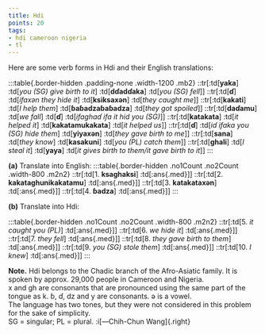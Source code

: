 ```yaml
---
title: Hdi
points: 20
tags:
- hdi cameroon nigeria
- tl
---
```


Here are some verb forms in Hdi and their English translations:

:::table{.border-hidden .padding-none .width-1200 .mb2}
::tr[:td[**yaka**] :td[*you (SG) give birth to it*] :td[**dɗadɗaka**] :td[*you (SG) fell*]]
::tr[:td[**ɗ**] :td[*ifaxən they hide it*] :td[**ksiksaxən**] :td[*they caught me*]]
::tr[:td[**kakati**] :td[*I help them*] :td[**ɓaɓadzaɓaɓadza**] :td[*they got spoiled*]]
::tr[:td[**daɗamu**] :td[*we fall*] :td[**ɗ**] :td[*ifaghaɗ ifa it hid you (SG)*]]
::tr[:td[**katakata**] :td[*it helped it*] :td[**kakatamukakata**] :td[*it helped us*]]
::tr[:td[**ɗ**] :td[*iɗ ifaka you (SG) hide them*] :td[**yiyaxən**] :td[*they gave birth to me*]]
::tr[:td[**sana**] :td[*they know*] :td[**kasakuni**] :td[*you (PL) catch them*]]
::tr[:td[**ghali**] :td[*I steal it*] :td[**yaya**] :td[*it gives birth to them/it gave birth to it*]]
:::

**(a)** Translate into English:
:::table{.border-hidden .no1Count .no2Count .width-800 .m2n2}
::tr[:td[1. **ksaghaksi**] :td[:ans{.med}]]
::tr[:td[2. **kakataghunikakatamu**] :td[:ans{.med}]]
::tr[:td[3. **katakataxən**] :td[:ans{.med}]]
::tr[:td[4. **ɓadza**] :td[:ans{.med}]]
:::

**(b)** Translate into Hdi:

:::table{.border-hidden .no1Count .no2Count .width-800 .m2n2}
::tr[:td[5. *it caught you (PL)*] :td[:ans{.med}]]
::tr[:td[6. *we hide it*] :td[:ans{.med}]]
::tr[:td[7. *they fell*] :td[:ans{.med}]]
::tr[:td[8. *they gave birth to them*] :td[:ans{.med}]]
::tr[:td[9. *you (SG) stole them*] :td[:ans{.med}]]
::tr[:td[10. *I knew*] :td[:ans{.med}]]
:::

**Note.** Hdi belongs to the Chadic branch of the Afro-Asiatic family. It is spoken by approx. 29,000
people in Cameroon and Nigeria.
<br>x and gh are consonants that are pronounced using the same part of the tongue as k. ɓ,
ɗ, dz and y are consonants. ə is a vowel.
<br>The language has two tones, but they were not considered in this problem for the sake of
simplicity.
<br>SG = singular; PL = plural. :i[—Chih-Chun Wang]{.right}